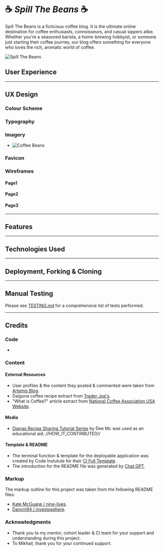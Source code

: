 # :coffee: *Spill The Beans* :coffee:

Spill The Beans is a ficticious coffee blog. It is the ultimate online destination for coffee enthusiasts, connoisseurs, and casual sippers alike. Whether you're a seasoned barista, a home-brewing hobbyist, or someone just starting their coffee journey, our blog offers something for everyone who loves the rich, aromatic world of coffee.

![Spill The Beans](//ENTER_DEPLOYED_SITE_HERE)

## User Experience

---

## UX Design

### Colour Scheme

### Typography

### Imagery
- ![Coffee Beans](https://unsplash.com/s/photos/coffee-beans?license=free)

### Favicon

### Wireframes

#### Page1
#### Page2
#### Page3

---

## Features

---

## Technologies Used

---

## Deployment, Forking & Cloning

---

## Manual Testing
Please see [TESTING.md](TESTING.md) for a comprehensive list of tests performed.

---

## Credits


  ### Code

  -


  ### Content

  #### External Resources

  - User profiles & the content they posted & commented were taken from [Artemis Blog](https://artemis.coffee/blog/history-of-coffee-top-5-most-influential-people/).
  - Dalgona coffee recipe extract from [Trader Joe's](https://www.traderjoes.com/home/recipes/dalgona-coffee).
  - "What is Coffee?" article extract from [National Coffee Association USA Website](https://www.ncausa.org/About-Coffee/What-is-Coffee).
  
  ####  Media

  - [Django Recipe Sharing Tutorial Series](https://www.youtube.com/watch?v=8ext9G7xspg&t=5795s&ab_channel=freeCodeCamp.org) by Dee Mc was used as an educational aid. //HOW_IT_CONTRIBUTED//

  #### Template & README

  - The terminal function & template for the deployable application was created by Code Instutute for their [CI Full Template](https://github.com/Code-Institute-Org/ci-full-template).
  - The introduction for the README file was generated by [Chat GPT](https://chatgpt.com).


  ### Markup

  The markup outline for this project was taken from the following README files:
  - [Kate McGuane / nine-lives](https://github.com/KateMcGuane/nine-lives).
  - [Danvm94 / investosphere](https://github.com/Danvm94/investosphere).


  ###  Acknowledgments

  - Thank you to my mentor, cohort leader & CI team for your support and understanding during this project.
  - To Mikhail, thank you for your continued support.